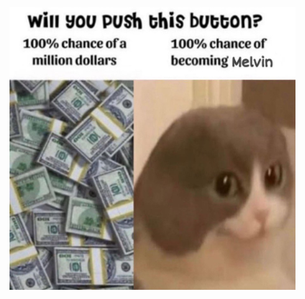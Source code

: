 <!--START_SECTION:update_image-->
<img src=https://raw.githubusercontent.com/sneakykestrel/sneakykestrel/main/.github/images/melvin.png height="" width="" align=left alt=kitty />
<!--END_SECTION:update_image-->

